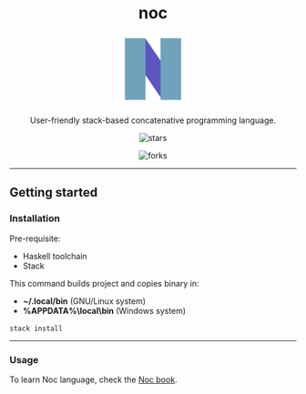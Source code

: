 <div align="center">

# noc

<img src="./assets/images/icon.png" alt="Noc icon" width="128" />

User-friendly stack-based concatenative programming language.

![stars](https://img.shields.io/github/stars/mortim/noc?style=for-the-badge&logo=appveyor&color=9cf)

![forks](https://img.shields.io/github/forks/mortim/noc?style=for-the-badge&logo=appveyor&color=9cf)

</div>

---


## Getting started

### Installation

Pre-requisite:
- Haskell toolchain
- Stack

This command builds project and copies binary in:
- **~/.local/bin** (GNU/Linux system)
- **%APPDATA%\local\bin** (Windows system)

```
stack install
```

---

### Usage

To learn Noc language, check the [Noc book](./docs/noc-book.md).


